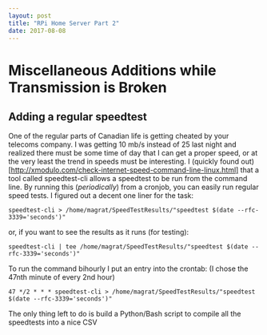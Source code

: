 ```yaml
---
layout: post
title: "RPi Home Server Part 2"
date: 2017-08-08
---
```


# Miscellaneous Additions while Transmission is Broken
## Adding a regular speedtest
One of the regular parts of Canadian life is getting cheated by your telecoms company. I was getting 10 mb/s instead of 25 last night and realized there must be some time of day that I can get a proper speed, or at the very least the trend in speeds must be interesting.
I (quickly found out)[http://xmodulo.com/check-internet-speed-command-line-linux.html] that a tool called speedtest-cli allows a speedtest to be run from the command line. By running this (*periodically*) from a cronjob, you can easily run regular speed tests. I figured out a decent one liner for the task:

    speedtest-cli > /home/magrat/SpeedTestResults/"speedtest $(date --rfc-3339='seconds')"

or, if you want to see the results as it runs (for testing):

    speedtest-cli | tee /home/magrat/SpeedTestResults/"speedtest $(date --rfc-3339='seconds')"
    
To run the command bihourly I put an entry into the crontab:
(I chose the 47nth minute of every 2nd hour)

    47 */2 * * * speedtest-cli > /home/magrat/SpeedTestResults/"speedtest $(date --rfc-3339='seconds')"

The only thing left to do is build a Python/Bash script to compile all the speedtests into a nice CSV
